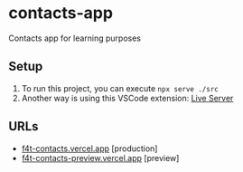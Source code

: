 # contacts-app

Contacts app for learning purposes

## Setup

1. To run this project, you can execute `npx serve ./src`
1. Another way is using this VSCode extension: [Live Server](https://marketplace.visualstudio.com/items?itemName=ritwickdey.LiveServer)

## URLs

- [f4t-contacts.vercel.app](https://f4t-contacts.vercel.app) [production]
- [f4t-contacts-preview.vercel.app](https://f4t-contacts-preview.vercel.app) [preview]
